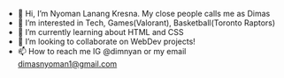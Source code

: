 - 👋 Hi, I’m Nyoman Lanang Kresna. My close people calls me as Dimas
- 👀 I’m interested in Tech, Games(Valorant), Basketball(Toronto Raptors)
- 🌱 I’m currently learning about HTML and CSS
- 💞️ I’m looking to collaborate on WebDev projects!
- 📫 How to reach me IG @dimnyan or my email dimasnyoman1@gmail.com

<!---
dimnyan/dimnyan is a ✨ special ✨ repository because its `README.md` (this file) appears on your GitHub profile.
You can click the Preview link to take a look at your changes.
--->
